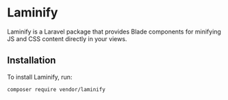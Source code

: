 # Laminify

Laminify is a Laravel package that provides Blade components for minifying JS and CSS content directly in your views.

## Installation

To install Laminify, run:

```bash
composer require vendor/laminify
